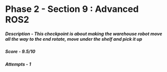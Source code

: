 # Phase 2 - Section 9 : Advanced ROS2
##### Description - This checkpoint is about making the warehouse robot move all the way to the end rotate, move under the shelf and pick it up
##### Score - 9.5/10
##### Attempts - 1
